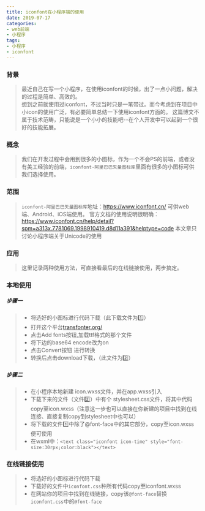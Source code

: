 ```yaml
---
title: iconfont在小程序端的使用
date: 2019-07-17
categories:
- web前端
- 小程序
tags: 
- 小程序
- iconfont
---
```

### 背景
> 最近自己在写一个小程序，在使用iconfont的时候，出了一点小问题，解决的过程是简单、高效的。  
> 想到之前就使用过iconfont，不过当时只是一笔带过。而今考虑到在项目中小icon的使用广泛，有必要简单总结一下使用iconfont方面的。
> 这篇博文不属于技术范畴，只能说是一个小小的技能吧--在个人开发中可以起到一个很好的技能拓展。
<!-- more -->
### 概念
> 我们在开发过程中会用到很多的小图标，作为一个不会PS的前端，或者没有美工经验的前端，`iconfont-阿里巴巴矢量图标库`里面有很多的小图标可供我们选择使用。

### 范围
> `iconfont-阿里巴巴矢量图标库`地址：https://www.iconfont.cn/
> 可供web端、Android、iOS端使用。
> 官方文档的使用说明很明确：https://www.iconfont.cn/help/detail?spm=a313x.7781069.1998910419.d8d11a391&helptype=code
> 本文章只讨论小程序端关于Unicode的使用

### 应用
> 这里记录两种使用方法，可直接看最后的在线链接使用，两步搞定。
> 
### 本地使用
##### 步骤一
> - 将选好的小图标进行代码下载（此下载文件为1️⃣）
> - 打开这个平台[transfonter.org/](transfonter.org)
> - 点击Add fonts按钮,加载ttf格式的那个文件
> - 将下边的base64 encode改为on
> - 点击Convert按钮 进行转换
> - 转换后点击download下载，（此文件为2️⃣）
##### 步骤二
> - 在小程序本地新建 icon.wxss文件，并在app.wxss引入
> - 下载下来的文件（文件2️⃣）中有个 stylesheet.css文件，将其中代码copy至icon.wxss（注意这一步也可以直接在你新建的项目中找到在线连接、直接复制copy到stylesheet中也可以）
> - 将下载的文件1️⃣中除了@font-face中的其它部分，copy至icon.wxss便可使用
> - 在wxml中：`<text class="iconfont icon-time" style="font-size:30rpx;color:black"></text>`

### 在线链接使用
> - 将选好的小图标进行代码下载
> - 下载好的文件中`iconfont.css`种所有代码copy至iconfont.wxss
> - 在网站你的项目中找到在线链接，copy该`@font-face`替换`iconfont.css`中的`@font-face`
